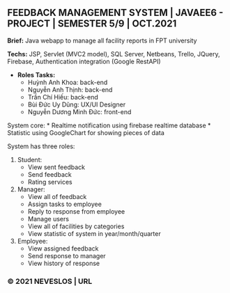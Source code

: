 ## FEEDBACK MANAGEMENT SYSTEM | JAVAEE6 - PROJECT | SEMESTER 5/9 | OCT.2021

**Brief:** Java webapp to manage all facility reports in FPT university

**Techs:** JSP, Servlet (MVC2 model), SQL Server, Netbeans, Trello, JQuery, Firebase, Authentication integration (Google RestAPI)

* **Roles Tasks:**
    * Huỳnh Anh Khoa: back-end
    * Nguyễn Anh Thịnh: back-end
    * Trần Chí Hiếu: back-end
    * Bùi Đức Uy Dũng: UX/UI Designer
    * Nguyễn Dương Minh Đức: front-end

System core:
    * Realtime notification using firebase realtime database
    * Statistic using GoogleChart for showing pieces of data

System has three roles:

1. Student:
   - View sent feedback
   - Send feedback
   - Rating services
2. Manager:
   - View all of feedback
   - Assign tasks to employee
   - Reply to response from employee
   - Manage users
   - View all of facilities by categories
   - View statistic of system in year/month/quarter
3. Employee:
   - View assigned feedback
   - Send response to manager
   - View history of response

### ©️ 2021 NEVESLOS | URL
